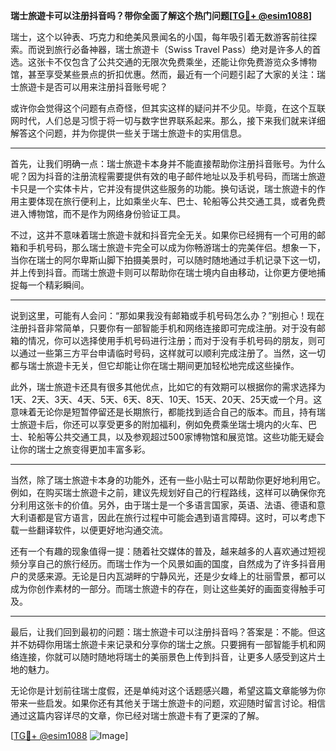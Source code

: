 **瑞士旅遊卡可以注册抖音吗？带你全面了解这个热门问题[[TG💪+ @esim1088](https://t.me/s/esim1088)]**

瑞士，这个以钟表、巧克力和绝美风景闻名的小国，每年吸引着无数游客前往探索。而说到旅行必备神器，瑞士旅遊卡（Swiss Travel Pass）绝对是许多人的首选。这张卡不仅包含了公共交通的无限次免费乘坐，还能让你免费游览众多博物馆，甚至享受某些景点的折扣优惠。然而，最近有一个问题引起了大家的关注：瑞士旅遊卡是否可以用来注册抖音账号呢？

或许你会觉得这个问题有点奇怪，但其实这样的疑问并不少见。毕竟，在这个互联网时代，人们总是习惯于将一切与数字世界联系起来。那么，接下来我们就来详细解答这个问题，并为你提供一些关于瑞士旅遊卡的实用信息。

---

首先，让我们明确一点：瑞士旅遊卡本身并不能直接帮助你注册抖音账号。为什么呢？因为抖音的注册流程需要提供有效的电子邮件地址以及手机号码，而瑞士旅遊卡只是一个实体卡片，它并没有提供这些服务的功能。换句话说，瑞士旅遊卡的作用主要体现在旅行便利上，比如乘坐火车、巴士、轮船等公共交通工具，或者免费进入博物馆，而不是作为网络身份验证工具。

不过，这并不意味着瑞士旅遊卡就和抖音完全无关。如果你已经拥有一个可用的邮箱和手机号码，那么瑞士旅遊卡完全可以成为你畅游瑞士的完美伴侣。想象一下，当你在瑞士的阿尔卑斯山脚下拍摄美景时，可以随时随地通过手机记录下这一切，并上传到抖音。而瑞士旅遊卡则可以帮助你在瑞士境内自由移动，让你更方便地捕捉每一个精彩瞬间。

---

说到这里，可能有人会问：“那如果我没有邮箱或手机号码怎么办？”别担心！现在注册抖音非常简单，只要你有一部智能手机和网络连接即可完成注册。对于没有邮箱的情况，你可以选择使用手机号码进行注册；而对于没有手机号码的朋友，则可以通过一些第三方平台申请临时号码，这样就可以顺利完成注册了。当然，这一切都与瑞士旅遊卡无关，但它却能让你在瑞士期间更加轻松地完成这些操作。

此外，瑞士旅遊卡还具有很多其他优点，比如它的有效期可以根据你的需求选择为1天、2天、3天、4天、5天、6天、8天、10天、15天、20天、25天或一个月。这意味着无论你是短暂停留还是长期旅行，都能找到适合自己的版本。而且，持有瑞士旅遊卡后，你还可以享受更多的附加福利，例如免费乘坐瑞士境内的火车、巴士、轮船等公共交通工具，以及参观超过500家博物馆和展览馆。这些功能无疑会让你的瑞士之旅变得更加丰富多彩。

---

当然，除了瑞士旅遊卡本身的功能外，还有一些小贴士可以帮助你更好地利用它。例如，在购买瑞士旅遊卡之前，建议先规划好自己的行程路线，这样可以确保你充分利用这张卡的价值。另外，由于瑞士是一个多语言国家，英语、法语、德语和意大利语都是官方语言，因此在旅行过程中可能会遇到语言障碍。这时，可以考虑下载一些翻译软件，以便更好地沟通交流。

还有一个有趣的现象值得一提：随着社交媒体的普及，越来越多的人喜欢通过短视频分享自己的旅行经历。而瑞士作为一个风景如画的国度，自然成为了许多抖音用户的灵感来源。无论是日内瓦湖畔的宁静风光，还是少女峰上的壮丽雪景，都可以成为你创作素材的一部分。而瑞士旅遊卡的存在，则让这些美好的画面变得触手可及。

---

最后，让我们回到最初的问题：瑞士旅遊卡可以注册抖音吗？答案是：不能。但这并不妨碍你用瑞士旅遊卡来记录和分享你的瑞士之旅。只要拥有一部智能手机和网络连接，你就可以随时随地将瑞士的美丽景色上传到抖音，让更多人感受到这片土地的魅力。

无论你是计划前往瑞士度假，还是单纯对这个话题感兴趣，希望这篇文章能够为你带来一些启发。如果你还有其他关于瑞士旅遊卡的问题，欢迎随时留言讨论。相信通过这篇内容详尽的文章，你已经对瑞士旅遊卡有了更深的了解。

[[TG💪+ @esim1088](https://t.me/s/esim1088) ![Image](https://i.postimg.cc/4NQfJmqS/Snipaste-2025-05-13-00-14-12.png)]